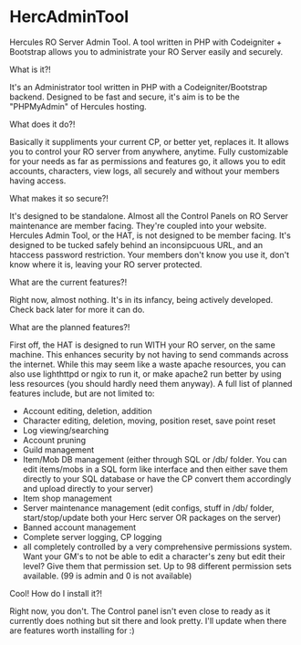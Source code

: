 HercAdminTool
=============

Hercules RO Server Admin Tool. A tool written in PHP with Codeigniter + Bootstrap allows you to administrate your RO Server easily and securely.

What is it?!

It's an Administrator tool written in PHP with a Codeigniter/Bootstrap backend. Designed to be fast and secure, it's aim is to be the "PHPMyAdmin" of Hercules hosting.

What does it do?!

Basically it suppliments your current CP, or better yet, replaces it. It allows you to control your RO server from anywhere, anytime. Fully customizable for your needs as far as permissions and features go, it allows you to edit accounts, characters, view logs, all securely and without your members having access.

What makes it so secure?!

It's designed to be standalone. Almost all the Control Panels on RO Server maintenance are member facing. They're coupled into your website. Hercules Admin Tool, or the HAT, is not designed to be member facing. It's designed to be tucked safely behind an inconsipcuous URL, and an htaccess password restriction. Your members don't know you use it, don't know where it is, leaving your RO server protected.

What are the current features?!

Right now, almost nothing. It's in its infancy, being actively developed. Check back later for more it can do.

What are the planned features?!

First off, the HAT is designed to run WITH your RO server, on the same machine. This enhances security by not having to send commands across the internet. While this may seem like a waste apache resources, you can also use lighthttpd or ngix to run it, or make apache2 run better by using less resources (you should hardly need them anyway). A full list of planned features include, but are not limited to:

* Account editing, deletion, addition
* Character editing, deletion, moving, position reset, save point reset
* Log viewing/searching
* Account pruning
* Guild management
* Item/Mob DB management (either through SQL or /db/ folder. You can edit items/mobs in a SQL form like interface and then either save them directly to your SQL database or have the CP convert them accordingly and upload directly to your server)
* Item shop management
* Server maintenance management (edit configs, stuff in /db/ folder, start/stop/update both your Herc server OR packages on the server)
* Banned account management
* Complete server logging, CP logging
* all completely controlled by a very comprehensive permissions system. Want your GM's to not be able to edit a character's zeny but edit their level? Give them that permission set. Up to 98 different permission sets available. (99 is admin and 0 is not available)

Cool! How do I install it?!

Right now, you don't. The Control panel isn't even close to ready as it currently does nothing but sit there and look pretty. I'll update when there are features worth installing for :)
